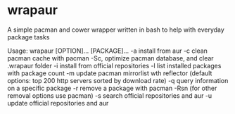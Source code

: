 wrapaur
=======

A simple pacman and cower wrapper written in bash to help with everyday package tasks

Usage: wrapaur [OPTION]... [PACKAGE]...
  -a install from aur
  -c clean pacman cache with pacman -Sc, optimize pacman database, and clear .wrapaur folder
  -i install from official repositories
  -l list installed packages with package count
  -m update pacman mirrorlist wth reflector (default options: top 200 http servers sorted by download rate)
  -q query information on a specific package
  -r remove a package with pacman -Rsn (for other removal options use pacman)
  -s search official repositories and aur
  -u update official repositories and aur
